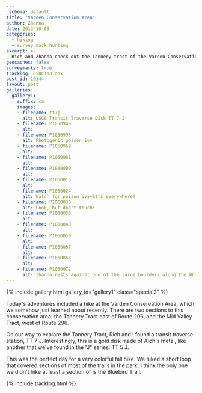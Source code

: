 ```yaml
---
_schema: default
title: "Varden Conservation Area"
author: Zhanna
date: 2013-10-05
categories:
  - hiking
  - survey mark hunting
excerpt: >-
  Rich and Zhanna check out the Tannery tract of the Varden Conservation area. It was a beautiful fall day for a hike!
geocaches: false
surveymarks: true
tracklog: 05OCT13.gpx
post_id: 10144
layout: post
galleries:
  gallery1:
    suffix: cm
    images:
    - filename: tt7j
      alt: USGS Transit Traverse Disk TT 7 J
    - filename: P1050949
      alt: 
    - filename: P1050993
      alt: Photogenic poison ivy
    - filename: P1050969
      alt: 
    - filename: P1050981
      alt: 
    - filename: P1060009
      alt: 
    - filename: P1060015
      alt:  
    - filename: P1060024
      alt: Watch for poison ivy—it's everywhere!    
    - filename: P1060030
      alt: Look, but don't touch!
    - filename: P1060036
      alt:  
    - filename: P1060048
      alt: 
    - filename: P1060050
      alt:  
    - filename: P1060057  
      alt: 
    - filename: P1060063
      alt:  
    - filename: P1060072
      alt: Zhanna rests against one of the large boulders along the Whitetail Trail.    
---
```


{% include gallery.html gallery_id="gallery1" class="special2" %}

Today's adventures included a hike at the Varden Conservation Area, which we somehow just learned about recently. There are two sections to this conservation area: the Tannery Tract east of Route 296, and the Mid Valley Tract, west of Route 296. 

On our way to explore the Tannery Tract, Rich and I found a transit traverse station, TT 7 J. Interestingly, this is a gold disk made of Aich's metal, like another that we've found in the "J" series: TT 5 J. 

This was the perfect day for a very colorful fall hike. We hiked a short loop that covered sections of most of the trails in the park. I think the only one we didn't hike at least a section of is the Bluebird Trail.

{% include tracklog.html %}
